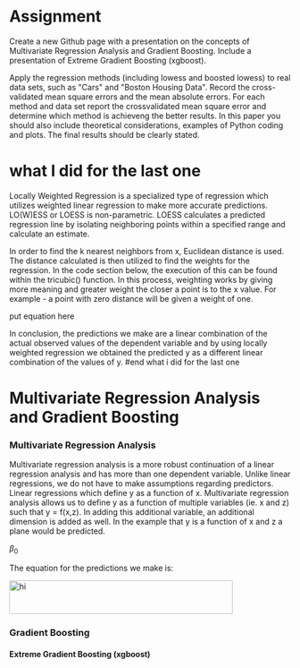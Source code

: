 # Assignment 

Create a new Github page with a presentation on the concepts of Multivariate Regression Analysis and Gradient Boosting. Include a presentation of Extreme Gradient Boosting (xgboost).

Apply the regression methods (including lowess and boosted lowess) to real data sets, such as "Cars" and "Boston Housing Data".  Record the cross-validated mean square errors and the mean absolute errors.
For each method and data set report the crossvalidated mean square error and determine which method is achieveng the better results.
In this paper you should also include theoretical considerations, examples of Python coding and plots. 
The final results should be clearly stated.


# what I did for the last one

Locally Weighted Regression is a specialized type of regression which utilizes weighted linear regression to make more accurate predictions. LO(W)ESS or LOESS is non-parametric. LOESS calculates a predicted regression line by isolating neighboring points within a specified range and calculate an estimate.

In order to find the k nearest neighbors from x, Euclidean distance is used. The distance calculated is then utilized to find the weights for the regression. In the code section below, the execution of this can be found within the tricubic() function. In this process, weighting works by giving more meaning and greater weight the closer a point is to the x value. For example - a point with zero distance will be given a weight of one.

put equation here

In conclusion, the predictions we make are a linear combination of the actual observed values of the dependent variable and by using locally weighted regression we obtained the predicted y as a different linear combination of the values of y.
#end what i did for the last one

# Multivariate Regression Analysis and Gradient Boosting

### Multivariate Regression Analysis

Multivariate regression analysis is a more robust continuation of a linear regression analysis and has more than one dependent variable. Unlike linear regressions, we do not have to make assumptions regarding predictors. Linear regressions which define y as a function of x. Multivariate regression analysis allows us to define y as a function of multiple variables (ie. x and z) such that y = f(x,z). In adding this additional variable, an additional dimension is added as well. In the example that y is a function of x and z a plane would be predicted. 

$\beta_0$




The equation for the predictions we make is:

<img src="images/Assignment2.jpeg" width="400" height="60" alt="hi" class="inline"/>



### Gradient Boosting

#### Extreme Gradient Boosting (xgboost)


